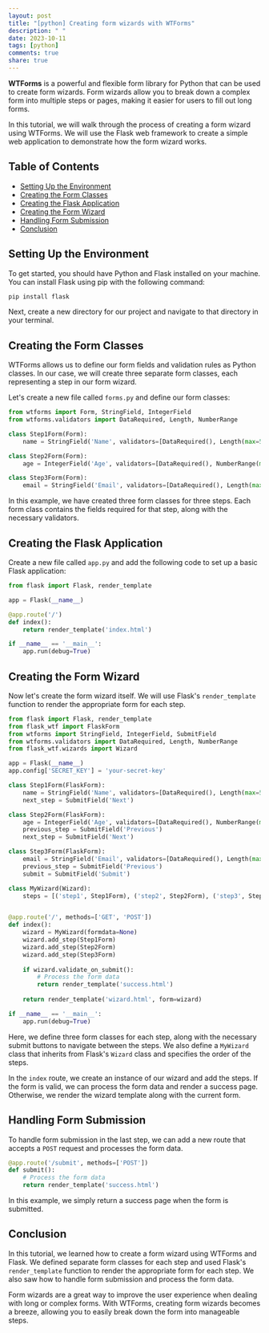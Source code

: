 ```yaml
---
layout: post
title: "[python] Creating form wizards with WTForms"
description: " "
date: 2023-10-11
tags: [python]
comments: true
share: true
---
```


**WTForms** is a powerful and flexible form library for Python that can be used to create form wizards. Form wizards allow you to break down a complex form into multiple steps or pages, making it easier for users to fill out long forms.

In this tutorial, we will walk through the process of creating a form wizard using WTForms. We will use the Flask web framework to create a simple web application to demonstrate how the form wizard works.

## Table of Contents

- [Setting Up the Environment](#setting-up-the-environment)
- [Creating the Form Classes](#creating-the-form-classes)
- [Creating the Flask Application](#creating-the-flask-application)
- [Creating the Form Wizard](#creating-the-form-wizard)
- [Handling Form Submission](#handling-form-submission)
- [Conclusion](#conclusion)

## Setting Up the Environment

To get started, you should have Python and Flask installed on your machine. You can install Flask using pip with the following command:

```python
pip install flask
```

Next, create a new directory for our project and navigate to that directory in your terminal.

## Creating the Form Classes

WTForms allows us to define our form fields and validation rules as Python classes. In our case, we will create three separate form classes, each representing a step in our form wizard.

Let's create a new file called `forms.py` and define our form classes:

```python
from wtforms import Form, StringField, IntegerField
from wtforms.validators import DataRequired, Length, NumberRange

class Step1Form(Form):
    name = StringField('Name', validators=[DataRequired(), Length(max=50)])

class Step2Form(Form):
    age = IntegerField('Age', validators=[DataRequired(), NumberRange(min=18, max=100)])

class Step3Form(Form):
    email = StringField('Email', validators=[DataRequired(), Length(max=100)])
```

In this example, we have created three form classes for three steps. Each form class contains the fields required for that step, along with the necessary validators.

## Creating the Flask Application

Create a new file called `app.py` and add the following code to set up a basic Flask application:

```python
from flask import Flask, render_template

app = Flask(__name__)

@app.route('/')
def index():
    return render_template('index.html')

if __name__ == '__main__':
    app.run(debug=True)
```

## Creating the Form Wizard

Now let's create the form wizard itself. We will use Flask's `render_template` function to render the appropriate form for each step.

```python
from flask import Flask, render_template
from flask_wtf import FlaskForm
from wtforms import StringField, IntegerField, SubmitField
from wtforms.validators import DataRequired, Length, NumberRange
from flask_wtf.wizards import Wizard

app = Flask(__name__)
app.config['SECRET_KEY'] = 'your-secret-key'

class Step1Form(FlaskForm):
    name = StringField('Name', validators=[DataRequired(), Length(max=50)])
    next_step = SubmitField('Next')

class Step2Form(FlaskForm):
    age = IntegerField('Age', validators=[DataRequired(), NumberRange(min=18, max=100)])
    previous_step = SubmitField('Previous')
    next_step = SubmitField('Next')

class Step3Form(FlaskForm):
    email = StringField('Email', validators=[DataRequired(), Length(max=100)])
    previous_step = SubmitField('Previous')
    submit = SubmitField('Submit')

class MyWizard(Wizard):
    steps = [('step1', Step1Form), ('step2', Step2Form), ('step3', Step3Form)]


@app.route('/', methods=['GET', 'POST'])
def index():
    wizard = MyWizard(formdata=None)
    wizard.add_step(Step1Form)
    wizard.add_step(Step2Form)
    wizard.add_step(Step3Form)
    
    if wizard.validate_on_submit():
        # Process the form data
        return render_template('success.html')
    
    return render_template('wizard.html', form=wizard)

if __name__ == '__main__':
    app.run(debug=True)
```

Here, we define three form classes for each step, along with the necessary submit buttons to navigate between the steps. We also define a `MyWizard` class that inherits from Flask's `Wizard` class and specifies the order of the steps.

In the `index` route, we create an instance of our wizard and add the steps. If the form is valid, we can process the form data and render a success page. Otherwise, we render the wizard template along with the current form.

## Handling Form Submission

To handle form submission in the last step, we can add a new route that accepts a `POST` request and processes the form data.

```python
@app.route('/submit', methods=['POST'])
def submit():
    # Process the form data
    return render_template('success.html')
```

In this example, we simply return a success page when the form is submitted.

## Conclusion

In this tutorial, we learned how to create a form wizard using WTForms and Flask. We defined separate form classes for each step and used Flask's `render_template` function to render the appropriate form for each step. We also saw how to handle form submission and process the form data.

Form wizards are a great way to improve the user experience when dealing with long or complex forms. With WTForms, creating form wizards becomes a breeze, allowing you to easily break down the form into manageable steps.
